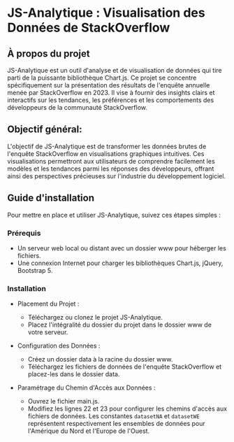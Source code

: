 # JS-Analytique : Visualisation des Données de StackOverflow

## À propos du projet
JS-Analytique est un outil d'analyse et de visualisation de données qui tire parti de la puissante bibliothèque Chart.js. 
Ce projet se concentre spécifiquement sur la présentation des résultats de l'enquête annuelle menée par StackOverflow en 2023. 
Il vise à fournir des insights clairs et interactifs sur les tendances, les préférences et les comportements des développeurs 
de la communauté StackOverflow.

## Objectif général:
L'objectif de JS-Analytique est de transformer les données brutes de l'enquête StackOverflow en visualisations graphiques 
intuitives. Ces visualisations permettront aux utilisateurs de comprendre facilement les modèles et les tendances parmi 
les réponses des développeurs, offrant ainsi des perspectives précieuses sur l'industrie du développement logiciel.

## Guide d'installation
Pour mettre en place et utiliser JS-Analytique, suivez ces étapes simples :

### Prérequis
- Un serveur web local ou distant avec un dossier www pour héberger les fichiers.
- Une connexion Internet pour charger les bibliothèques Chart.js, jQuery, Bootstrap 5.

### Installation
- Placement du Projet :
  - Téléchargez ou clonez le projet JS-Analytique.
  - Placez l'intégralité du dossier du projet dans le dossier www de votre serveur.

- Configuration des Données :
  - Créez un dossier data à la racine du dossier www.
  - Téléchargez les fichiers de données de l'enquête StackOverflow et placez-les dans le dossier data.

- Paramétrage du Chemin d'Accès aux Données :
  - Ouvrez le fichier main.js.
  - Modifiez les lignes 22 et 23 pour configurer les chemins d'accès aux fichiers de données. Les constantes `datasetNA` et `datasetWE` représentent respectivement les ensembles de données pour l'Amérique du Nord et l'Europe de l'Ouest.


    